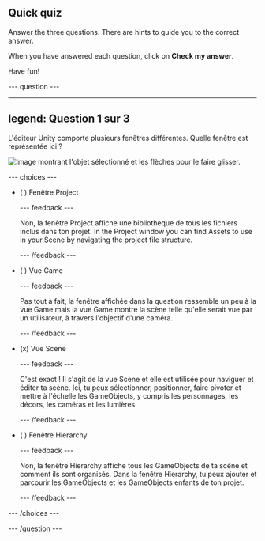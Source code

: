 ## Quick quiz

Answer the three questions. There are hints to guide you to the correct answer.

When you have answered each question, click on **Check my answer**.

Have fun!

--- question ---

---
legend: Question 1 sur 3
---

L'éditeur Unity comporte plusieurs fenêtres différentes. Quelle fenêtre est représentée ici ?

![Image montrant l'objet sélectionné et les flèches pour le faire glisser.](images/object-move-view.png)


--- choices ---

- ( ) Fenêtre Project

  --- feedback ---

  Non, la fenêtre Project affiche une bibliothèque de tous les fichiers inclus dans ton projet. In the Project window you can find Assets to use in your Scene by navigating the project file structure.

  --- /feedback ---

- ( ) Vue Game

  --- feedback ---

  Pas tout à fait, la fenêtre affichée dans la question ressemble un peu à la vue Game mais la vue Game montre la scène telle qu'elle serait vue par un utilisateur, à travers l'objectif d'une caméra.

  --- /feedback ---

- (x) Vue Scene

  --- feedback ---

  C'est exact ! Il s'agit de la vue Scene et elle est utilisée pour naviguer et éditer ta scène. Ici, tu peux sélectionner, positionner, faire pivoter et mettre à l'échelle les GameObjects, y compris les personnages, les décors, les caméras et les lumières.

  --- /feedback ---

- ( ) Fenêtre Hierarchy

  --- feedback ---

  Non, la fenêtre Hierarchy affiche tous les GameObjects de ta scène et comment ils sont organisés. Dans la fenêtre Hierarchy, tu peux ajouter et parcourir les GameObjects et les GameObjects enfants de ton projet.

  --- /feedback ---

--- /choices ---

--- /question ---
